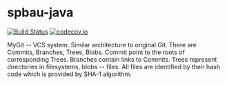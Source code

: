 # spbau-java

[![Build Status](https://travis-ci.org/niksaz/spbau-java.svg?branch=master)](https://travis-ci.org/niksaz/spbau-java)
[![codecov.io](https://codecov.io/github/niksaz/spbau-java/coverage.svg?branch=12-task)](https://codecov.io/github/niksaz/spbau-java?branch=12-task)

MyGit -- VCS system.
Similar architecture to original Git. There are Commits, Branches, Trees, Blobs. Commit point to the roots of corresponding Trees. Branches contain links to Commits. Trees represent directories in filesystems, blobs -- files.
All files are identified by their hash code which is provided by SHA-1 algorithm.